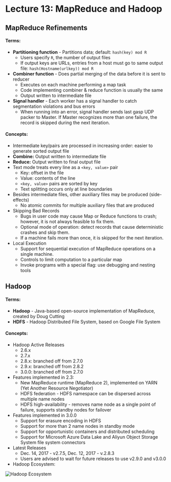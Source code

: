 # Lecture 13: MapReduce and Hadoop
## MapReduce Refinements
#### Terms:
- **Partitioning function** - Partitions data; default: `hash(key) mod R`
  - Users specify `R`, the number of output files
  - If output keys are URLs, entries from a host must go to same output file: `hash(Hostname(urlkey)) mod R`
- **Combiner function** - Does partial merging of the data before it is sent to reducer
  - Executes on each machine performing a map task
  - Code implementing combiner & reduce function is usually the same
  - Output written to intermediate file
- **Signal handler** - Each worker has a signal handler to catch segmentation violations and bus errors
  - When running into an error, signal handler sends last gasp UDP packer to Master. If Master recognizes more than one failure, the record is skipped during the next iteration.
#### Concepts:
- Intermediate key/pairs are processed in increasing order: easier to generate sorted output file
- **Combine:** Output written to intermediate file
- **Reduce:** Output written to final output file
- Text mode treats every line as a `<key, value>` pair
  - Key: offset in the file
  - Value: contents of the line
  - `<key, value>` pairs are sorted by key
  - Text splitting occurs only at line boundaries
- Besides intermediate files, other auxiliary files may be produced (side-effects)
  - No atomic commits for multiple auxiliary files that are produced
- Skipping Bad Records
  - Bugs in user code may cause Map or Reduce functions to crash; however, it is not always feasible to fix them.
  - Optional mode of operation: detect records that cause deterministic crashes and skip them.
  - If a machine fails more than once, it is skipped for the next iteration.
- Local Execution
  - Support for sequential execution of MapReduce operations on a single machine.
  - Controls to limit computation to a particular map
  - Invoke programs with a special flag: use debugging and nesting tools
  
## Hadoop
#### Terms:
- **Hadoop** - Java-based open-source implementation of MapReduce, created by Doug Cutting
- **HDFS** - Hadoop Distributed File System, based on Google File System
#### Concepts:
- Hadoop Active Releases
  - 2.6.x
  - 2.7.x
  - 2.8.x: branched off from 2.7.0
  - 2.9.x: branched off from 2.8.2
  - 3.0.0: branched off from 2.7.0
- Features implemented in 2.3:
  - New MapReduce runtime (MapReduce 2), implemented on YARN (Yet Another Resource Negotiator)
  - HDFS federation - HDFS namespace can be dispersed across multiple name nodes
  - HDFS high-availability - removes name node as a single point of failure, supports standby nodes for failover
- Features implemented in 3.0.0
  - Support for erasure encoding in HDFS
  - Support for more than 2 name nodes in standby mode
  - Support for opportunistic containers and distributed scheduling
  - Support for Microsoft Azure Data Lake and Aliyun Object Storage System file system connectors
- Latest Releases
  - Dec. 14, 2017 - v2.7.5, Dec. 12, 2017 - v.2.8.3
  - Users are advised to wait for future releases to use v2.9.0 and v3.0.0
- Hadoop Ecosystem:

![Hadoop Ecosystem](https://raw.github.com/jarretflack/cs455Studying/master/Midterm/images/L13-hadoop-ecosystem.png?raw=true)


